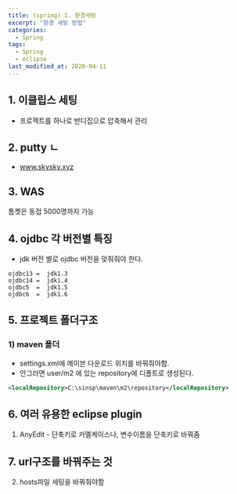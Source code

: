 ```yaml
---
title: (spring) 1. 환경세팅 
excerpt: "환경 세팅 방법"
categories:
  - Spring 
tags:
  - Spring
  - eclipse
last_modified_at: 2020-04-11
---
```


## 1. 이클립스 세팅
- 프로젝트를 하나로 반디집으로 압축해서 관리

## 2. putty ㄴ
- www.skysky.xyz

## 3. WAS
톰켓은 동접 5000명까지 가능

## 4. ojdbc 각 버전별 특징
- jdk 버전 별로 ojdbc 버전을 맞춰줘야 한다.
```
ojdbc13 =  jdk1.3
ojdbc14 =  jdk1.4
ojdbc5  =  jdk1.5
ojdbc6  =  jdk1.6
```

## 5. 프로젝트 폴더구조

### 1) maven 폴더
- settings.xml에 메이븐 다운로드 위치를 바꿔줘야함.
- 안그러면 user/m2 에 있는 repository에 디폴트로 생성된다.
~~~xml
<localRepository>C:\sinsp\maven\m2\repository</localRepository>
~~~

## 6. 여러 유용한 eclipse plugin
1. AnyEdit - 단축키로 카멜케이스나, 변수이름을 단축키로 바꿔줌


## 7. url구조를 바꿔주는 것
2. hosts파일 세팅을 바꿔줘야함
